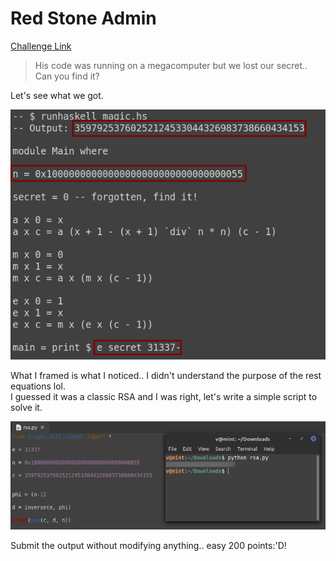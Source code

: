 **Red Stone Admin**
===================  
[Challenge Link](https://s3-eu-west-1.amazonaws.com/hubchallenges/crypto/timewise.hs)  

> His code was running on a megacomputer but we lost our secret.. Can you find it?

Let's see what we got.

![](images/red-stone-admin1.png)

What I framed is what I noticed.. I didn't understand the purpose of the rest equations lol.  
I guessed it was a classic RSA and I was right, let's write a simple script to solve it.

![](images/red-stone-admin2.png)

Submit the output without modifying anything.. easy 200 points:'D!
